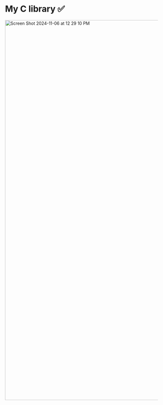 # My C library ✅

<img width="1252" alt="Screen Shot 2024-11-06 at 12 29 10 PM" src="https://github.com/user-attachments/assets/13939543-9d1b-44cc-abca-022cc598c276">
